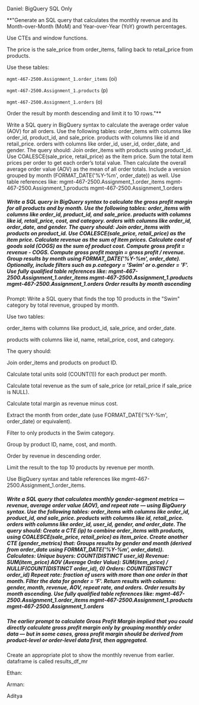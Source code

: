 Daniel:
BigQuery SQL Only

**"Generate an SQL query that calculates the monthly revenue and its Month-over-Month (MoM) and Year-over-Year (YoY) growth percentages.

Use CTEs and window functions.

The price is the sale_price from order_items, falling back to retail_price from products.

Use these tables:

`mgmt-467-2500.Assignment_1.order_items` (oi)

`mgmt-467-2500.Assignment_1.products` (p)

`mgmt-467-2500.Assignment_1.orders` (o)

Order the result by month descending and limit it to 10 rows."**


Write a SQL query in BigQuery syntax to calculate the average order value (AOV) for all orders. Use the following tables: order_items with columns like order_id, product_id, and sale_price. products with columns like id and retail_price. orders with columns like order_id, user_id, order_date, and gender. The query should: Join order_items with products using product_id. Use COALESCE(sale_price, retail_price) as the item price. Sum the total item prices per order to get each order’s total value. Then calculate the overall average order value (AOV) as the mean of all order totals. Include a version grouped by month (FORMAT_DATE('%Y-%m', order_date)) as well. Use table references like: mgmt-467-2500.Assignment_1.order_items mgmt-467-2500.Assignment_1.products mgmt-467-2500.Assignment_1.orders


##### Write a SQL query in BigQuery syntax to calculate the gross profit margin for all products and by month. Use the following tables: order_items with columns like order_id, product_id, and sale_price. products with columns like id, retail_price, cost, and category. orders with columns like order_id, order_date, and gender. The query should: Join order_items with products on product_id. Use COALESCE(sale_price, retail_price) as the item price. Calculate revenue as the sum of item prices. Calculate cost of goods sold (COGS) as the sum of product cost. Compute gross profit = revenue - COGS. Compute gross profit margin = gross profit / revenue. Group results by month using FORMAT_DATE('%Y-%m', order_date). Optionally, include filters such as p.category = 'Swim' or o.gender = 'F'. Use fully qualified table references like: mgmt-467-2500.Assignment_1.order_items mgmt-467-2500.Assignment_1.products mgmt-467-2500.Assignment_1.orders Order results by month ascending



Prompt:
Write a SQL query that finds the top 10 products in the "Swim" category by total revenue, grouped by month.

Use two tables:

order_items with columns like product_id, sale_price, and order_date.

products with columns like id, name, retail_price, cost, and category.

The query should:

Join order_items and products on product ID.

Calculate total units sold (COUNT(1)) for each product per month.

Calculate total revenue as the sum of sale_price (or retail_price if sale_price is NULL).

Calculate total margin as revenue minus cost.

Extract the month from order_date (use FORMAT_DATE('%Y-%m', order_date) or equivalent).

Filter to only products in the Swim category.

Group by product ID, name, cost, and month.

Order by revenue in descending order.

Limit the result to the top 10 products by revenue per month.

Use BigQuery syntax and table references like mgmt-467-2500.Assignment_1.order_items.



##### Write a SQL query that calculates monthly gender-segment metrics — revenue, average order value (AOV), and repeat rate — using BigQuery syntax. Use the following tables: order_items with columns like order_id, product_id, and sale_price. products with columns like id, retail_price. orders with columns like order_id, user_id, gender, and order_date. The query should: Create a CTE (ip) to combine order_items with products, using COALESCE(sale_price, retail_price) as item_price. Create another CTE (gender_metrics) that: Groups results by gender and month (derived from order_date using FORMAT_DATE('%Y-%m', order_date)). Calculates: Unique buyers: COUNT(DISTINCT user_id) Revenue: SUM(item_price) AOV (Average Order Value): SUM(item_price) / NULLIF(COUNT(DISTINCT order_id), 0) Orders: COUNT(DISTINCT order_id) Repeat rate: fraction of users with more than one order in that month. Filter the data for gender = 'F'. Return results with columns: gender, month, revenue, AOV, repeat rate, and orders. Order results by month ascending. Use fully qualified table references like: mgmt-467-2500.Assignment_1.order_items mgmt-467-2500.Assignment_1.products mgmt-467-2500.Assignment_1.orders



##### The earlier prompt to calculate Gross Profit Margin implied that you could directly calculate gross profit margin only by grouping monthly order data — but in some cases, gross profit margin should be derived from product-level or order-level data first, then aggregated.


#####
Create an appropriate plot to show the monthly revenue from earlier. dataframe is called results_df_mr




Ethan:





Arman:





Aditya
